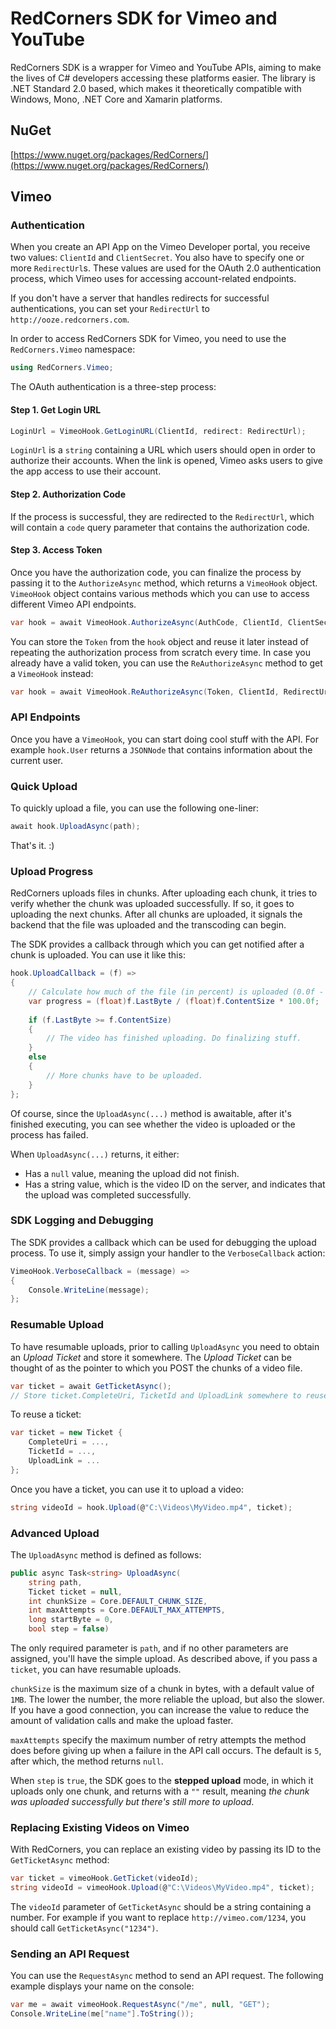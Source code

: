 # RedCorners SDK for Vimeo and YouTube

RedCorners SDK is a wrapper for Vimeo and YouTube APIs, aiming to make the lives of C# developers accessing these platforms easier. The library is .NET Standard 2.0 based, which makes it theoretically compatible with Windows, Mono, .NET Core and Xamarin platforms.

## NuGet
[https://www.nuget.org/packages/RedCorners/](https://www.nuget.org/packages/RedCorners/)

## Vimeo

### Authentication
When you create an API App on the Vimeo Developer portal, you receive two values: `ClientId` and `ClientSecret`. You also have to specify one or more `RedirectUrl`s. These values are used for the OAuth 2.0 authentication process, which Vimeo uses for accessing account-related endpoints.

If you don't have a server that handles redirects for successful authentications, you can set your `RedirectUrl` to `http://ooze.redcorners.com`.

In order to access RedCorners SDK for Vimeo, you need to use the `RedCorners.Vimeo` namespace:

```c#
using RedCorners.Vimeo;
```

The OAuth authentication is a three-step process:

#### Step 1. Get Login URL

```c#
LoginUrl = VimeoHook.GetLoginURL(ClientId, redirect: RedirectUrl);
```

`LoginUrl` is a `string` containing a URL which users should open in order to authorize their accounts. When the link is opened, Vimeo asks users to give the app access to use their account. 

#### Step 2. Authorization Code

If the process is successful, they are redirected to the `RedirectUrl`, which will contain a `code` query parameter that contains the authorization code.

#### Step 3. Access Token

Once you have the authorization code, you can finalize the process by passing it to the `AuthorizeAsync` method, which returns a `VimeoHook` object. `VimeoHook` object contains various methods which you can use to access different Vimeo API endpoints.

```c#
var hook = await VimeoHook.AuthorizeAsync(AuthCode, ClientId, ClientSecret, RedirectUrl);
```

You can store the `Token` from the `hook` object and reuse it later instead of repeating the authorization process from scratch every time. In case you already have a valid token, you can use the `ReAuthorizeAsync` method to get a `VimeoHook` instead:

```c#
var hook = await VimeoHook.ReAuthorizeAsync(Token, ClientId, RedirectUrl);
```

### API Endpoints

Once you have a `VimeoHook`, you can start doing cool stuff with the API. For example `hook.User` returns a `JSONNode` that contains information about the current user.

### Quick Upload

To quickly upload a file, you can use the following one-liner:

```c#
await hook.UploadAsync(path);
```

That's it. :)

### Upload Progress

RedCorners uploads files in chunks. After uploading each chunk, it tries to verify whether the chunk was uploaded successfully. If so, it goes to uploading the next chunks. After all chunks are uploaded, it signals the backend that the file was uploaded and the transcoding can begin.

The SDK provides a callback through which you can get notified after a chunk is uploaded. You can use it like this:

```c#
hook.UploadCallback = (f) =>
{
    // Calculate how much of the file (in percent) is uploaded (0.0f - 100.0f)
    var progress = (float)f.LastByte / (float)f.ContentSize * 100.0f;
    
    if (f.LastByte >= f.ContentSize)
    {
        // The video has finished uploading. Do finalizing stuff.
    }
    else
    {
        // More chunks have to be uploaded.
    }
};
```

Of course, since the `UploadAsync(...)` method is awaitable, after it's finished executing, you can see whether the video is uploaded or the process has failed.

When `UploadAsync(...)` returns, it either:
- Has a `null` value, meaning the upload did not finish.
- Has a string value, which is the video ID on the server, and indicates that the upload was completed successfully.

### SDK Logging and Debugging

The SDK provides a callback which can be used for debugging the upload process. To use it, simply assign your handler to the `VerboseCallback` action:

```c#
VimeoHook.VerboseCallback = (message) =>
{
    Console.WriteLine(message);
};
```

### Resumable Upload

To have resumable uploads, prior to calling `UploadAsync` you need to obtain an *Upload Ticket* and store it somewhere. The *Upload Ticket* can be thought of as the pointer to which you POST the chunks of a video file.

```c#
var ticket = await GetTicketAsync();
// Store ticket.CompleteUri, TicketId and UploadLink somewhere to reuse later.
```

To reuse a ticket:
```c#
var ticket = new Ticket {
    CompleteUri = ...,
    TicketId = ...,
    UploadLink = ...
};
```

Once you have a ticket, you can use it to upload a video:

```c#
string videoId = hook.Upload(@"C:\Videos\MyVideo.mp4", ticket);
```

### Advanced Upload

The `UploadAsync` method is defined as follows:

```c#
public async Task<string> UploadAsync(
    string path, 
    Ticket ticket = null, 
    int chunkSize = Core.DEFAULT_CHUNK_SIZE, 
    int maxAttempts = Core.DEFAULT_MAX_ATTEMPTS, 
    long startByte = 0, 
    bool step = false)
```

The only required parameter is `path`, and if no other parameters are assigned, you'll have the simple upload. As described above, if you pass a `ticket`, you can have resumable uploads.

`chunkSize` is the maximum size of a chunk in bytes, with a default value of `1MB`. The lower the number, the more reliable the upload, but also the slower. If you have a good connection, you can increase the value to reduce the amount of validation calls and make the upload faster.

`maxAttempts` specify the maximum number of retry attempts the method does before giving up when a failure in the API call occurs. The default is `5`, after which, the method returns `null`.

When `step` is `true`, the SDK goes to the **stepped upload** mode, in which it uploads only one chunk, and returns with a `""` result, meaning _the chunk was uploaded successfully but there's still more to upload_.

### Replacing Existing Videos on Vimeo
With RedCorners, you can replace an existing video by passing its ID to the `GetTicketAsync` method:

```c#
var ticket = vimeoHook.GetTicket(videoId);
string videoId = vimeoHook.Upload(@"C:\Videos\MyVideo.mp4", ticket);
```

The `videoId` parameter of `GetTicketAsync` should be a string containing a number. For example if you want to replace `http://vimeo.com/1234`, you should call `GetTicketAsync("1234")`.

### Sending an API Request

You can use the `RequestAsync` method to send an API request. The following example displays your name on the console:

```c#
var me = await vimeoHook.RequestAsync("/me", null, "GET");
Console.WriteLine(me["name"].ToString());
```

